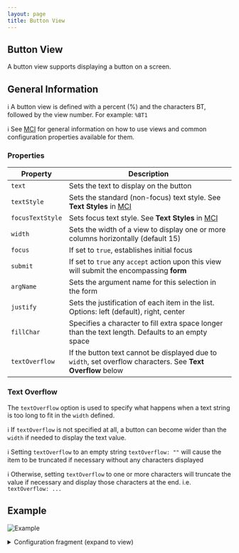 ```yaml
---
layout: page
title: Button View
---
```

## Button View
A button view supports displaying a button on a screen.

## General Information

:information_source: A button view is defined with a percent (%) and the characters BT, followed by the view number. For example: `%BT1`

:information_source: See [MCI](../mci.md) for general information on how to use views and common configuration properties available for them.

### Properties

| Property    | Description  |
|-------------|--------------|
| `text` | Sets the text to display on the button |
| `textStyle` | Sets the standard (non-focus) text style. See **Text Styles** in [MCI](../mci.md) |
| `focusTextStyle` | Sets focus text style. See **Text Styles** in [MCI](../mci.md)|
| `width` | Sets the width of a view to display one or more columns horizontally (default 15)|
| `focus` | If set to `true`, establishes initial focus |
| `submit` | If set to `true` any `accept` action upon this view will submit the encompassing **form** |
| `argName` | Sets the argument name for this selection in the form |
| `justify` | Sets the justification of each item in the list. Options: left (default), right, center |
| `fillChar` | Specifies a character to fill extra space longer than the text length. Defaults to an empty space |
| `textOverflow` | If the button text cannot be displayed due to `width`, set overflow characters. See **Text Overflow** below |

### Text Overflow

The `textOverflow` option is used to specify what happens when a text string is too long to fit in the `width` defined.

:information_source: If `textOverflow` is not specified at all, a button can become wider than the `width` if needed to display the text value.

:information_source: Setting `textOverflow` to an empty string `textOverflow: ""` will cause the item to be truncated if necessary without any characters displayed

:information_source: Otherwise, setting `textOverflow` to one or more characters will truncate the value if necessary and display those characters at the end. i.e. `textOverflow: ...`

## Example

![Example](../../assets/images/button_view_example1.gif "Button")

<details>
<summary>Configuration fragment (expand to view)</summary>
<div markdown="1">
```
BT1: {
  submit: true
  justify: center
  argName: btnSelect
  width: 17
  focusTextStyle: upper
  text: Centered button
}
```
</div>
</details>
